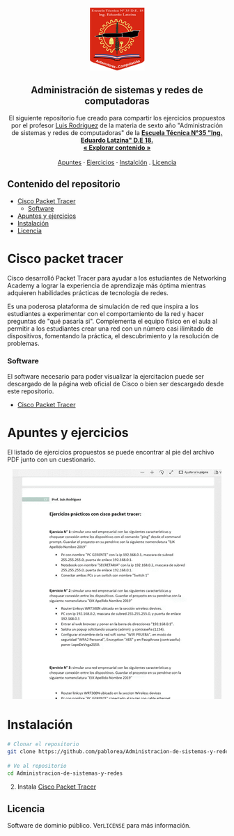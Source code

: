 <p align="center">
  <a target="_blank" href="http://www.tecnica35.com.ar">
    <img src="Images/escudo.png" alt="Logo" width="125" height="145">
  </a>

  <h2 align="center">Administración de sistemas y redes de computadoras</h2>

  <p align="center">
      El siguiente repositorio fue creado para compartir los ejercicios propuestos por el profesor <a href="https://github.com/Luis3518">Luis Rodriguez</a> de la materia de sexto año "Administración de sistemas y redes de computadoras" de la 
  <a href="https://github.com/othneildrew/Best-README-Template"><strong> Escuela Técnica N°35 "Ing. Eduardo Latzina" D.E 18.</strong></a>
    <br />
    <a href="https://github.com/pablorea/Administracion-de-sistemas-y-redes"><strong>« Explorar contenido »
    </strong></a>
    <br />
    <br />
    <a href="#">Apuntes</a>
    ·
    <a href="#">Ejercicios</a>
    ·
    <a href="#">Instalción</a>
    .
    <a href="#d">Licencia</a>

  </p>
</p>

## Contenido del repositorio

* [Cisco Packet Tracer](#Cisco-packet-tracer)
  * [Software](#Software)
* [Apuntes y ejercicios ](#Apuntes-y-ejercicios)
* [Instalación](#Instalación)
* [Licencia](#Licencia)

# Cisco packet tracer
<p>Cisco desarrolló Packet Tracer para ayudar a los estudiantes de Networking Academy a lograr la experiencia de aprendizaje más óptima mientras adquieren habilidades prácticas de tecnología de redes.

Es una poderosa plataforma de simulación de red que inspira a los estudiantes a experimentar con el comportamiento de la red y hacer preguntas de "qué pasaría si". Complementa el equipo físico en el aula al permitir a los estudiantes crear una red con un número casi ilimitado de dispositivos, fomentando la práctica, el descubrimiento y la resolución de problemas.</p>

### Software
El software necesario para poder visualizar la ejercitacion puede ser descargado de la página web oficial de Cisco o bien ser descargado desde este repositorio.

* [Cisco Packet Tracer](https://www.netacad.com/courses/packet-tracer) 


# Apuntes y ejercicios

<p>El listado de ejercicios propuestos se puede encontrar al pie del archivo PDF junto con un cuestionario.</p>
<p align="center">
<img src='Images/pdf_ejercicios.gif'>
</p>

# Instalación

```bash
# Clonar el repositorio 
git clone https://github.com/pablorea/Administracion-de-sistemas-y-redes.git

# Ve al repositorio
cd Administracion-de-sistemas-y-redes
```
2. Instala [Cisco Packet Tracer](https://www.netacad.com/courses/packet-tracer)

## Licencia

Software de dominio público. Ver`LICENSE` para más información.

